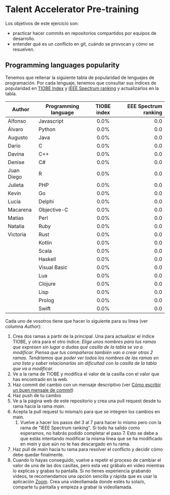 # Talent Accelerator Pre-training

Los objetivos de este ejercicio son: 
- practicar hacer commits en repositorios compartidos por equipos de desarrollo.
- entender qué es un conflicto en git, cuándo se provocan y cómo se resuelven.

## Programming languages popularity

Tenemos que rellenar la siguiente tabla de popularidad de lenguajes de programación. Por cada lenguaje, tenemos que consultar sus índices de popularidad en [TIOBE Index](https://www.tiobe.com/tiobe-index/) y [IEEE Spectrum ranking](https://spectrum.ieee.org/top-programming-languages/) y actualizarlos en la tabla.

| Author     | Programming language | TIOBE index | EEE Spectrum ranking |
|------------|----------------------|:-----------:|---------------------:|
| Alfonso    | Javascript           |    0.0%     |                  0.0 |
| Álvaro     | Python               |    0.0%     |                  0.0 |
| Augusto    | Java                 |    0.0%     |                  0.0 |
| Darío      | C                    |    0.0%     |                  0.0 |
| Davina     | C++                  |    0.0%     |                  0.0 |
| Denise     | C#                   |    0.0%     |                  0.0 |
| Juan Diego | R                    |    0.0%     |                  0.0 |
| Julieta    | PHP                  |    0.0%     |                  0.0 |
| Kevin      | Go                   |    0.0%     |                  0.0 |
| Lucía      | Delphi               |    0.0%     |                  0.0 |
| Macarena   | Objective-C          |    0.0%     |                  0.0 |
| Matias     | Perl                 |    0.0%     |                  0.0 |
| Natalia    | Ruby                 |    0.0%     |                  0.0 |
| Victoria   | Rust                 |    0.0%     |                  0.0 |
|            | Kotlin               |    0.0%     |                  0.0 |
|            | Scala                |    0.0%     |                  0.0 |
|            | Haskell              |    0.0%     |                  0.0 |
|            | Visual Basic         |    0.0%     |                  0.0 |
|            | Lua                  |    0.0%     |                  0.0 |
|            | Clojure              |    0.0%     |                  0.0 |
|            | Lisp                 |    0.0%     |                  0.0 |
|            | Prolog               |    0.0%     |                  0.0 |
|            | Swift                |    0.0%     |                  0.0 |

Cada uno de vosotros tiene que hacer lo siguiente para su línea (ver columna _Author_):
1. Crea dos ramas a partir de la principal. Una para actualizar el índice TIOBE, y otra para el otro índice. _Elige unos nombres para tus ramas que expresen sin lugar a dudas qué casilla de la tabla se va a modificar. Piensa que tus compañeros también van a crear otras 2 ramas. Tendríamos que poder ver todos los nombres de las ramas en una lista y saber relacionarlas sin dificultad con la casilla de la tabla que va a modificar._
2. Ve a la rama de TIOBE y modifica el valor de la casilla con el valor que has encontrado en la web.
3. Haz commit del cambio con un mensaje descriptivo (ver [Cómo escribir un buen mensaje de _commit_](https://cbea.ms/git-commit/))
4. Haz push de tu cambio
5. Ve a la página web de este repositorio y crea una pull request desde tu rama hacia la rama _main_.
6. Acepta la pull request tu misma/o para que se integren los cambios en main.
   1. Vuelve a hacer los pasos del 3 al 7 para hacer lo mismo pero con la rama de "IEEE Spectrum ranking". Si todo ha salido como esperamos, no habrás podido completar el paso 7. Esto se debe a que estás intentando modificar la misma línea que se ha modificado en _main_ y que aún no te has descargado en tu rama.
7. Haz pull de _main_ hacia tu rama para resolver el conflicto y decidir cómo debe quedar finalmente.
8. Cuando lo hayas conseguido, vuelve a repetir el proceso de cambiar el valor de una de las dos casillas, pero esta vez grábalo en video mientras lo explicas y grabas tu pantalla. Si no tienes experiencia grabando videos, te recomendamos una opción sencilla y rápida que es usar la aplicación [Zoom](https://zoom.us/). Crea una videollamada donde estés tu sola/o, comparte tu pantalla y empieza a grabar la videollamada. 


